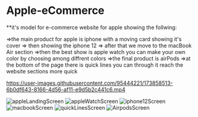 # Apple-eCommerce
**it's model for e-commerce website for apple showing the follwing:

=>the main product for apple is iphone with a moving card showing it's cover
=> then showing the iphone 12 
=> after that we move to the macBook Air section 
=>then the best show is apple watch you can make your own color by choosing among diffrent colors
=>the  final product is airPods 
=>at the bottom of the page there is quick lines you can through it reach the website sections more quick

https://user-images.githubusercontent.com/95444221/173858513-6b0df643-8166-4d56-af11-e9d5b2c441c6.mp4

![appleLandingScreen](https://user-images.githubusercontent.com/95444221/173858923-1ce93d56-6805-4987-b160-f3b2c30a975c.png)
![appleWatchScreen](https://user-images.githubusercontent.com/95444221/173858930-c2e465de-bcf3-4529-b6be-df85210cad41.png)
![iphone12Screen](https://user-images.githubusercontent.com/95444221/173858932-1920d0fc-210f-4383-b718-0c8b6aadc532.png)
![macbookScreen](https://user-images.githubusercontent.com/95444221/173858937-88988a44-2f42-40bf-89ed-a0ae759c6498.png)
![quickLinesScreen](https://user-images.githubusercontent.com/95444221/173858943-5cc6ab63-40a8-4871-8372-5265f148fe99.png)
![AirpodsScreen](https://user-images.githubusercontent.com/95444221/173858947-d6733963-41cb-40f5-be66-07ffe33ead7d.png)

